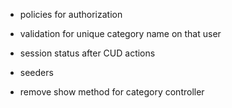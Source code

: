 - policies for authorization
- validation for unique category name on that user
- session status after CUD actions
- seeders

- remove show method for category controller
